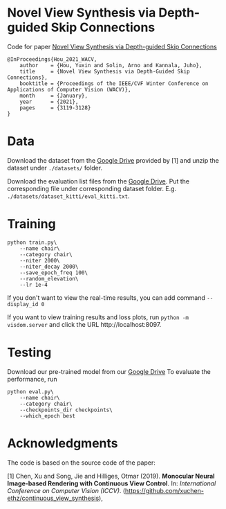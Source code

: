 # Novel View Synthesis via Depth-guided Skip Connections
Code for paper [Novel View Synthesis via Depth-guided Skip Connections](https://openaccess.thecvf.com/content/WACV2021/html/Hou_Novel_View_Synthesis_via_Depth-Guided_Skip_Connections_WACV_2021_paper.html)
```
@InProceedings{Hou_2021_WACV,
    author    = {Hou, Yuxin and Solin, Arno and Kannala, Juho},
    title     = {Novel View Synthesis via Depth-Guided Skip Connections},
    booktitle = {Proceedings of the IEEE/CVF Winter Conference on Applications of Computer Vision (WACV)},
    month     = {January},
    year      = {2021},
    pages     = {3119-3128}
}
```

# Data
Download the dataset from the [Google Drive](https://drive.google.com/drive/folders/1YbgU-JOXYsGi7yTrYb1F3niXj6nZp4Li) provided by [1] and 
unzip the dataset under `./datasets/` folder.

Download the evaluation list files from the [Google Drive](https://drive.google.com/drive/folders/1JmyCvT7pvtZ3k7aOoVnLcTetwgi-vWM-?usp=sharing). Put the corresponding file under corresponding dataset folder. E.g. `./datasets/dataset_kitti/eval_kitti.txt`.

# Training
```
python train.py\
    --name chair\
    --category chair\
    --niter 2000\
    --niter_decay 2000\
    --save_epoch_freq 100\
    --random_elevation\
    --lr 1e-4
```
If you don't want to view the real-time results, you can add command `--display_id 0`

If you want to view training results and loss plots, run `python -m visdom.server` and click the URL http://localhost:8097. 

# Testing
Download our pre-trained model from our [Google Drive](https://drive.google.com/file/d/1xRTCSfNb40oRT6QMfchOIlh9QFIpkUmc/view?usp=sharing)
To evaluate the performance, run 
```
python eval.py\
    --name chair\
    --category chair\
    --checkpoints_dir checkpoints\ 
    --which_epoch best
```

# Acknowledgments
The code is based on the source code of the paper:

[1] Chen, Xu and Song, Jie and Hilliges, Otmar (2019). **Monocular Neural Image-based Rendering with Continuous View Control**. In: *International Conference on Computer Vision (ICCV)*. (https://github.com/xuchen-ethz/continuous_view_synthesis), 
